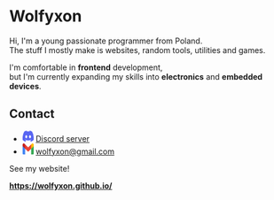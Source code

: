 # Wolfyxon
Hi, I'm a young passionate programmer from Poland.  
The stuff I mostly make is websites, random tools, utilities and games.

I'm comfortable in **frontend** development,  
but I'm currently expanding my skills into **electronics** and **embedded devices**.

## Contact
- <img src="https://raw.githubusercontent.com/Wolfyxon/Wolfyxon/main/img/social/discord.svg" width="20" height="20"> [Discord server](https://discord.gg/RztUGCK)
- <img src="https://raw.githubusercontent.com/Wolfyxon/Wolfyxon/main/img/social/gmail.svg" width="20" height="20"> [wolfyxon@gmail.com](mailto:wolfyxon@gmail.com)

See my website!

**https://wolfyxon.github.io/**
